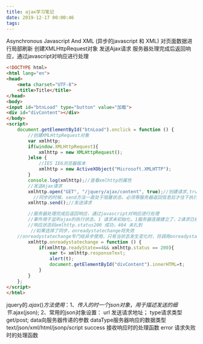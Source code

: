 ```yaml
---
title: ajax学习笔记
date: 2019-12-17 00:00:46
tags:
---
```

Asynchronous Javascript And XML (异步的javascript 和 XML)
对页面数据进行局部刷新
创建XMLHttpRequest对象
发送Ajax请求
服务器处理完成后返回响应，通过javascript对响应进行处理
```html
<!DOCTYPE html>
<html lang="en">
<head>
    <meta charset="UTF-8">
    <title>Title</title>
</head>
<body>
<input id="btnLoad" type="button" value="加载">
<div id="divContent"></div>
</body>
<script>
    document.getElementById("btnLoad").onclick = function () {
        //创建XMLHttpRequest对象
        var xmlhttp;
        if(window.XMLHttpRequest){
            xmlhttp = new XMLHttpRequest();
        }else {
            //IE5 IE6浏览器版本
            xmlhttp = new ActiveXObject("Microsoft.XMLHTTP");
        }
        console.log(xmlhttp);//查看xmlhttp的属性
        //发送Ajax请求
        xmlhttp.open("GET", "/jquery/ajax/content", true);//创建请求,true表示异步
          //同步的时候，send方法一直处于阻塞状态，必须等服务器返回信息后才往下执行
        xmlhttp.send();//发送请求

        //服务器处理完成后返回响应，通过javascript对响应进行处理
        //事件用于监听ajax的执行状态，1 请求未初始化，1服务器连接建立了，2请求已经被接收，3请求正在处理，4响应文本已经被接收
        //响应状态码xmlhttp.status200 成功，404 未扎到
         //如果选择了同步，onreadystatechange将失效
    //onreadystatechange专门给异步使用，只有当状态发生变化时，将调用onreadystatechange里面的函数
        xmlhttp.onreadystatechange = function () {
            if(xmlhttp.readyState==4&& xmlhttp.status == 200){
                var t= xmlhttp.responseText;
                alert(t);
                document.getElementById("divContent").innerHTML=t;
            }
        }
    };
</script>
</html>
```
jquery的$.ajax()方法使用：
1、传入的时一个json对象，用于描述发送的细节$.ajax(json);
2、常用的json对象设置：
url 发送请求地址；
type请求类型get/post;
data向服务器传递的参数
dataType服务器响应的数据类型text/json/xml/html/jsonp/script
success 接收响应时的处理函数
error 请求失败时的处理函数

